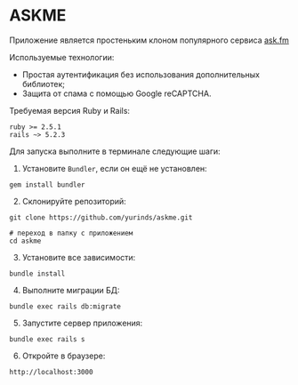 # ASKME

Приложение является простеньким клоном популярного сервиса [ask.fm](https://ask.fm/)

Используемые технологии:

- Простая аутентификация без использования дополнительных библиотек;
- Защита от спама с помощью Google reCAPTCHA.

Требуемая версия Ruby и Rails:

```
ruby >= 2.5.1
rails ~> 5.2.3
```

Для запуска выполните в терминале следующие шаги:

1. Установите `Bundler`, если он ещё не установлен:

```
gem install bundler
```

2. Склонируйте репозиторий:

```
git clone https://github.com/yurinds/askme.git

# переход в папку с приложением
cd askme
```

3. Установите все зависимости:

```
bundle install
```

4. Выполните миграции БД:

```
bundle exec rails db:migrate
```

5. Запустите сервер приложения:

```
bundle exec rails s
```

6. Откройте в браузере:

```
http://localhost:3000
```
